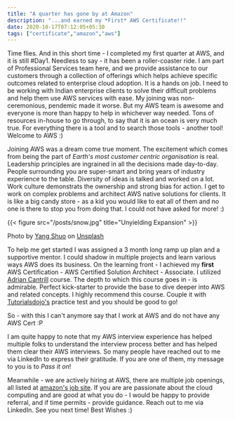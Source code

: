 ```yaml
---
title: "A quarter has gone by at Amazon"
description: "...and earned my *First* AWS Certificate!!"
date: 2020-10-17T07:12:05+05:30
tags: ["certificate","amazon","aws"]
---
```


Time flies. And in this short time - I completed my first quarter at AWS, and it is still #Day1. Needless to say - it has been a roller-coaster ride. I am part of Professional Services team here, and we provide assistance to our customers through a collection of offerings which helps achieve specific outcomes related to enterprise cloud adoption. It is a hands on job. I need to be working with Indian enterprise clients to solve their difficult problems and help them use AWS services with ease. My joining was non-ceremonious, pendemic made it worse. But my AWS team is awesome and everyone is more than happy to help in whichever way needed. Tons of resources in-house to go through, to say that it is an ocean is very much true. For everything there is a tool and to search those tools - another tool! Welcome to AWS :)

Joining AWS was a dream come true moment. The excitement which comes from being the part of _Earth's most customer centric organisation_ is real. Leadership principles are ingrained in all the decisions made day-to-day. People surrounding you are super-smart and bring years of industry experience to the table. Diversity of ideas is talked and worked on a lot. Work culture demonstrats the ownership and strong bias for action. I get to work on complex problems and architect AWS native solutions for clients. It is like a big candy store - as a kid you would like to eat all of them and no one is there to stop you from doing that. I could not have asked for more!  :)

{{< figure src="/posts/snow.jpg" title="Unyielding Expansion" >}}

<span>Photo by <a href="https://unsplash.com/@yangshuo?utm_source=unsplash&amp;utm_medium=referral&amp;utm_content=creditCopyText">Yang Shuo</a> on <a href="https://unsplash.com/images/nature?utm_source=unsplash&amp;utm_medium=referral&amp;utm_content=creditCopyText">Unsplash</a></span>


To help me get started I was assigned a 3 month long ramp up plan and a supportive mentor. I could shadow in multiple projects and learn various ways AWS does its business. On the learning front - I achieved my **first** AWS Certification - AWS Certified Solution Architect - Associate. I utilized [Adrian Cantrill](https://learn.cantrill.io) course. The depth to which this course goes in - is admirable. Perfect kick-starter to provide the base to dive deeper into AWS and related concepts. I highly recommend this course. Couple it with [Tutorialsdojo's](https://tutorialsdojo.com) practice test and you should be good to go!

So - with this I can't anymore say that I work at AWS and do not have any AWS Cert :P

I am quite happy to note that my AWS interview experience has helped multiple folks to understand the interview process better and has helped them clear their AWS interviews. So many people have reached out to me via LinkedIn to express their gratitude. If you are one of them, my message to you is to _Pass it on_!

Meanwhile - we are actively hiring at AWS, there are multiple job openings, all listed at [amazon's job site](https://amazon.jobs). If you are are passionate about the cloud computing and are good at what you do - I would be happy to provide referral, and if time permits - provide guidance. Reach out to me via LinkedIn.
See you next time! Best Wishes :) 
